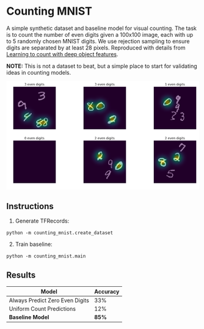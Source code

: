 # Counting MNIST

A simple synthetic dataset and baseline model for visual counting. The task is to count the number of even digits given a 100x100 image, each with up to 5 randomly chosen MNIST digits. We use rejection sampling to ensure digits are separated by at least 28 pixels. Reproduced with details from [Learning to count with deep object features](https://arxiv.org/abs/1505.08082).

**NOTE:** This is not a dataset to beat, but a simple place to start for validating ideas in counting models.

![Sample](images/sample.png)

## Instructions

1. Generate TFRecords:

```
python -m counting_mnist.create_dataset
```

2. Train baseline:

```
python -m counting_mnist.main
```

## Results

| Model | Accuracy |
| --- | --- |
| Always Predict Zero Even Digits | 33% |
| Uniform Count Predictions | 12% |
| **Baseline Model** | **85%** |
